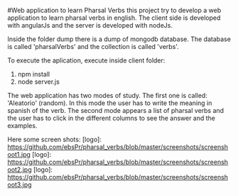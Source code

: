 #Web application to learn Pharsal Verbs
this project try to develop a web application to learn pharsal verbs in english. The client side is developed with angularJs and the server is developed with nodeJs.

Inside the folder dump there is a dump of mongodb database. The database is called 'pharsalVerbs' and the collection is called 'verbs'.

To execute the aplication, execute inside client folder:
1. npm install
2. node server.js

The web application has two modes of study.
The first one is called: 'Aleatorio' (random). In this mode the user has to write the meaning in spanish of the verb.
The second mode appears a list of pharsal verbs and the user has to click in the different columns to see the answer and the examples.

Here some screen shots:
[logo]: https://github.com/ebsPr/pharsal_verbs/blob/master/screenshots/screenshoot1.jpg
[logo]: https://github.com/ebsPr/pharsal_verbs/blob/master/screenshots/screenshoot2.jpg
[logo]: https://github.com/ebsPr/pharsal_verbs/blob/master/screenshots/screenshoot3.jpg